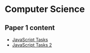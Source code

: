 # Computer Science

## Paper 1 content

- [JavaScript Tasks](Paper1/javascript_tasks.html)
- [JavaScript Tasks 2](Paper1/javascript2/markdown-pandoc-out.html)
